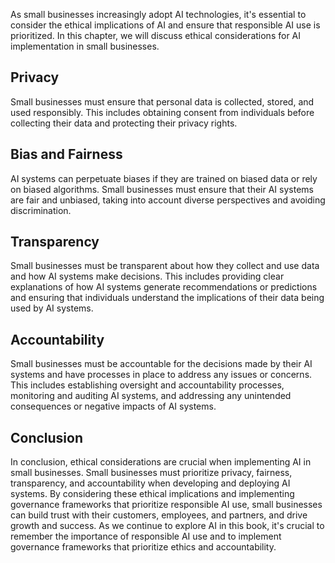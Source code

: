 

As small businesses increasingly adopt AI technologies, it's essential to consider the ethical implications of AI and ensure that responsible AI use is prioritized. In this chapter, we will discuss ethical considerations for AI implementation in small businesses.

Privacy
-------

Small businesses must ensure that personal data is collected, stored, and used responsibly. This includes obtaining consent from individuals before collecting their data and protecting their privacy rights.

Bias and Fairness
-----------------

AI systems can perpetuate biases if they are trained on biased data or rely on biased algorithms. Small businesses must ensure that their AI systems are fair and unbiased, taking into account diverse perspectives and avoiding discrimination.

Transparency
------------

Small businesses must be transparent about how they collect and use data and how AI systems make decisions. This includes providing clear explanations of how AI systems generate recommendations or predictions and ensuring that individuals understand the implications of their data being used by AI systems.

Accountability
--------------

Small businesses must be accountable for the decisions made by their AI systems and have processes in place to address any issues or concerns. This includes establishing oversight and accountability processes, monitoring and auditing AI systems, and addressing any unintended consequences or negative impacts of AI systems.

Conclusion
----------

In conclusion, ethical considerations are crucial when implementing AI in small businesses. Small businesses must prioritize privacy, fairness, transparency, and accountability when developing and deploying AI systems. By considering these ethical implications and implementing governance frameworks that prioritize responsible AI use, small businesses can build trust with their customers, employees, and partners, and drive growth and success. As we continue to explore AI in this book, it's crucial to remember the importance of responsible AI use and to implement governance frameworks that prioritize ethics and accountability.
